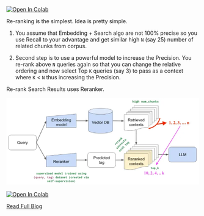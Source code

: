 <a href="https://colab.research.google.com/github/lancedb/vectordb-recipes/blob/main/examples/RAG_Reranking/main.ipynb"><img src="https://colab.research.google.com/assets/colab-badge.svg" alt="Open In Colab"></a>

Re-ranking is the simplest. Idea is pretty simple.

1. You assume that Embedding + Search algo are not 100% precise so you use Recall to your advantage and get similar high `N` (say 25) number of related chunks from corpus.

2. Second step is to use a powerful model to increase the Precision. You re-rank above `N` queries again so that you can change the relative ordering and now select Top `K` queries (say 3) to pass as a context where `K` < `N` thus increasing the Precision.

Re-rank Search Results uses Reranker.

![img](../../assets/reranker.webp)

<a href="https://colab.research.google.com/github/lancedb/vectordb-recipes/blob/main/examples/RAG_Reranking/main.ipynb"><img src="https://colab.research.google.com/assets/colab-badge.svg" alt="Open In Colab"></a>

[Read Full Blog](https://blog.lancedb.com/simplest-method-to-improve-rag-pipeline-re-ranking-cf6eaec6d544/)